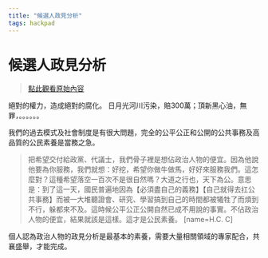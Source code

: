 ```yaml
---
title: "候選人政見分析"
tags: hackpad
---
```


# 候選人政見分析

> [點此觀看原始內容](https://g0v.hackpad.tw/yfxLSU2zat4)


絕對的權力，造成絕對的腐化。
日月光河川污染，賠300萬；頂新黑心油，無罪，。。。。。。

我們的過去模式及社會制度是有很大問題，完全的公平公正和公開的公共事務及高品質的公民素養是當務之急。
> 把希望交付給政黨、代議士，我們骨子裡是想佔政治人物的便宜。因為他說他要為你服務，我們就想：好挖，希望你做牛做馬，好好來服務我們。這怎麼對？這種希望落空一百次不是很自然嗎？大道之行也，天下為公。意思是：到了這一天，國民普遍地因為【必須盡自己的義務】【自己就得去扛公共事務】而被一大堆聽證會、研究、學習搞到自己的時間都被犧牲了而煩到不行，躲都來不及。這時候公平公正公開自然已成不用說的事實。不佔政治人物的便宜，結果就該是這樣。這才是公民素養。
> [name=H.C. C]


個人認為政治人物的政見分析是最基本的素養，需要大量相關領域的專家配合，共襄盛舉，才能完成。



